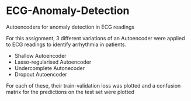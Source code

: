 # ECG-Anomaly-Detection
Autoencoders for anomaly detection in ECG readings

For this assignment, 3 different variations of an Autoencoder were applied to ECG readings to identify arrhythmia in patients.
* Shallow Autoencoder
* Lasso-regularised Autoencoder
* Undercomplete Autonecoder
* Dropout Autoencoder

For each of these, their train-validation loss was plotted and a confusion matrix for the predictions on the test set were plotted

